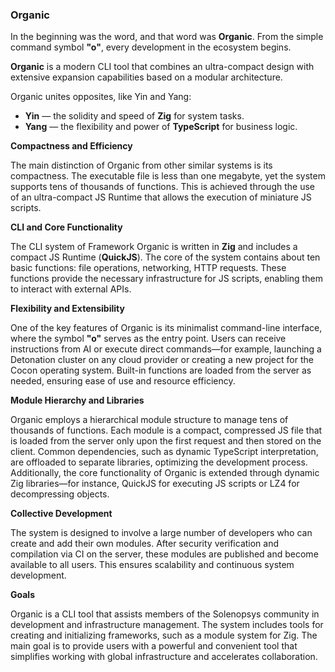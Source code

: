 ### Organic

In the beginning was the word, and that word was **Organic**.  From the simple command symbol **"o"**, every development in the ecosystem begins.

**Organic** is a modern CLI tool that combines an ultra-compact design with extensive expansion capabilities based on a modular architecture.

Organic unites opposites, like Yin and Yang:

- **Yin** — the solidity and speed of **Zig** for system tasks.
- **Yang** — the flexibility and power of **TypeScript** for business logic.



**Compactness and Efficiency**

The main distinction of Organic from other similar systems is its compactness. The executable file is less than one megabyte, yet the system supports tens of thousands of functions. This is achieved through the use of an ultra-compact JS Runtime that allows the execution of miniature JS scripts.

**CLI and Core Functionality**

The CLI system of Framework Organic is written in **Zig** and includes a compact JS Runtime (**QuickJS**). The core of the system contains about ten basic functions: file operations, networking, HTTP requests. These functions provide the necessary infrastructure for JS scripts, enabling them to interact with external APIs.

**Flexibility and Extensibility**

One of the key features of Organic is its minimalist command-line interface, where the symbol **"o"** serves as the entry point. Users can receive instructions from AI or execute direct commands—for example, launching a Detonation cluster on any cloud provider or creating a new project for the Cocon operating system. Built-in functions are loaded from the server as needed, ensuring ease of use and resource efficiency.

**Module Hierarchy and Libraries**

Organic employs a hierarchical module structure to manage tens of thousands of functions. Each module is a compact, compressed JS file that is loaded from the server only upon the first request and then stored on the client. Common dependencies, such as dynamic TypeScript interpretation, are offloaded to separate libraries, optimizing the development process. Additionally, the core functionality of Organic is extended through dynamic Zig libraries—for instance, QuickJS for executing JS scripts or LZ4 for decompressing objects.

**Collective Development**

The system is designed to involve a large number of developers who can create and add their own modules. After security verification and compilation via CI on the server, these modules are published and become available to all users. This ensures scalability and continuous system development.

**Goals**

Organic is a CLI tool that assists members of the Solenopsys community in development and infrastructure management. The system includes tools for creating and initializing frameworks, such as a module system for Zig. The main goal is to provide users with a powerful and convenient tool that simplifies working with global infrastructure and accelerates collaboration.